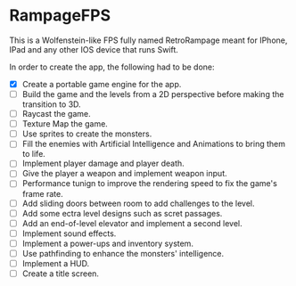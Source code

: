 # RampageFPS

This is a Wolfenstein-like FPS fully named RetroRampage meant for IPhone, IPad and any other IOS device that runs Swift.

In order to create the app, the following had to be done:

- [x] Create a portable game engine for the app.
- [ ] Build the game and the levels from a 2D perspective before making the transition to 3D.
- [ ] Raycast the game.
- [ ] Texture Map the game.
- [ ] Use sprites to create the monsters.
- [ ] Fill the enemies with Artificial Intelligence and Animations to bring them to life.
- [ ] Implement player damage and player death.
- [ ] Give the player a weapon and implement weapon input.
- [ ] Performance tunign to improve the rendering speed to fix the game's frame rate.
- [ ] Add sliding doors between room to add challenges to the level.
- [ ] Add some ectra level designs such as scret passages.
- [ ] Add an end-of-level elevator and implement a second level.
- [ ] Implement sound effects.
- [ ] Implement a power-ups and inventory system.
- [ ] Use pathfinding to enhance the monsters' intelligence.
- [ ] Implement a HUD.
- [ ] Create a title screen.

